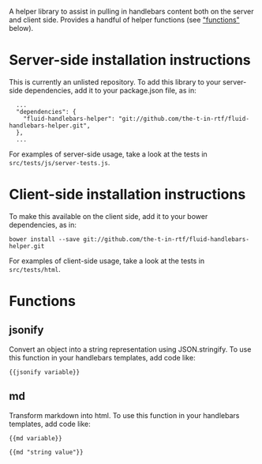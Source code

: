A helper library to assist in pulling in handlebars content both on the server and client side.  Provides a handful of helper functions (see ["functions"](#Functions) below).

# Server-side installation instructions

This is currently an unlisted repository.  To add this library to your server-side dependencies, add it to your package.json file, as in:

```
  ...
  "dependencies": {
    "fluid-handlebars-helper": "git://github.com/the-t-in-rtf/fluid-handlebars-helper.git",
  },
  ...
```

For examples of server-side usage, take a look at the tests in ```src/tests/js/server-tests.js```.

# Client-side installation instructions

To make this available on the client side, add it to your bower dependencies, as in:

```
bower install --save git://github.com/the-t-in-rtf/fluid-handlebars-helper.git
```

For examples of client-side usage, take a look at the tests in ```src/tests/html```.


# Functions

## jsonify

Convert an object into a string representation using JSON.stringify.  To use this function in your handlebars templates, add code like:

```
{{jsonify variable}}
```


## md

Transform markdown into html.  To use this function in your handlebars templates, add code like:

```
{{md variable}}

{{md "string value"}}
```
